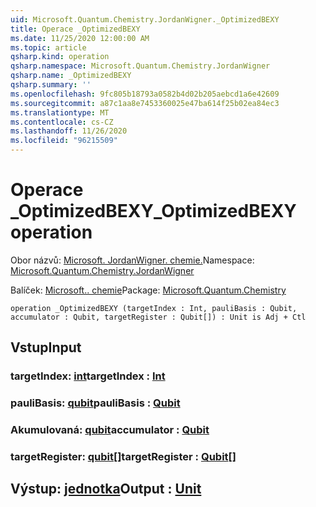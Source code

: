 ```yaml
---
uid: Microsoft.Quantum.Chemistry.JordanWigner._OptimizedBEXY
title: Operace _OptimizedBEXY
ms.date: 11/25/2020 12:00:00 AM
ms.topic: article
qsharp.kind: operation
qsharp.namespace: Microsoft.Quantum.Chemistry.JordanWigner
qsharp.name: _OptimizedBEXY
qsharp.summary: ''
ms.openlocfilehash: 9fc805b18793a0582b4d02b205aebcd1a6e42609
ms.sourcegitcommit: a87c1aa8e7453360025e47ba614f25b02ea84ec3
ms.translationtype: MT
ms.contentlocale: cs-CZ
ms.lasthandoff: 11/26/2020
ms.locfileid: "96215509"
---
```

# <a name="_optimizedbexy-operation"></a><span data-ttu-id="c2bf2-102">Operace _OptimizedBEXY</span><span class="sxs-lookup"><span data-stu-id="c2bf2-102">_OptimizedBEXY operation</span></span>

<span data-ttu-id="c2bf2-103">Obor názvů: [Microsoft. JordanWigner. chemie.](xref:Microsoft.Quantum.Chemistry.JordanWigner)</span><span class="sxs-lookup"><span data-stu-id="c2bf2-103">Namespace: [Microsoft.Quantum.Chemistry.JordanWigner](xref:Microsoft.Quantum.Chemistry.JordanWigner)</span></span>

<span data-ttu-id="c2bf2-104">Balíček: [Microsoft.. chemie](https://nuget.org/packages/Microsoft.Quantum.Chemistry)</span><span class="sxs-lookup"><span data-stu-id="c2bf2-104">Package: [Microsoft.Quantum.Chemistry](https://nuget.org/packages/Microsoft.Quantum.Chemistry)</span></span>




```qsharp
operation _OptimizedBEXY (targetIndex : Int, pauliBasis : Qubit, accumulator : Qubit, targetRegister : Qubit[]) : Unit is Adj + Ctl
```


## <a name="input"></a><span data-ttu-id="c2bf2-105">Vstup</span><span class="sxs-lookup"><span data-stu-id="c2bf2-105">Input</span></span>

### <a name="targetindex--int"></a><span data-ttu-id="c2bf2-106">targetIndex: [int](xref:microsoft.quantum.lang-ref.int)</span><span class="sxs-lookup"><span data-stu-id="c2bf2-106">targetIndex : [Int](xref:microsoft.quantum.lang-ref.int)</span></span>




### <a name="paulibasis--qubit"></a><span data-ttu-id="c2bf2-107">pauliBasis: [qubit](xref:microsoft.quantum.lang-ref.qubit)</span><span class="sxs-lookup"><span data-stu-id="c2bf2-107">pauliBasis : [Qubit](xref:microsoft.quantum.lang-ref.qubit)</span></span>




### <a name="accumulator--qubit"></a><span data-ttu-id="c2bf2-108">Akumulovaná: [qubit](xref:microsoft.quantum.lang-ref.qubit)</span><span class="sxs-lookup"><span data-stu-id="c2bf2-108">accumulator : [Qubit](xref:microsoft.quantum.lang-ref.qubit)</span></span>




### <a name="targetregister--qubit"></a><span data-ttu-id="c2bf2-109">targetRegister: [qubit](xref:microsoft.quantum.lang-ref.qubit)[]</span><span class="sxs-lookup"><span data-stu-id="c2bf2-109">targetRegister : [Qubit](xref:microsoft.quantum.lang-ref.qubit)[]</span></span>





## <a name="output--unit"></a><span data-ttu-id="c2bf2-110">Výstup: [jednotka](xref:microsoft.quantum.lang-ref.unit)</span><span class="sxs-lookup"><span data-stu-id="c2bf2-110">Output : [Unit](xref:microsoft.quantum.lang-ref.unit)</span></span>

